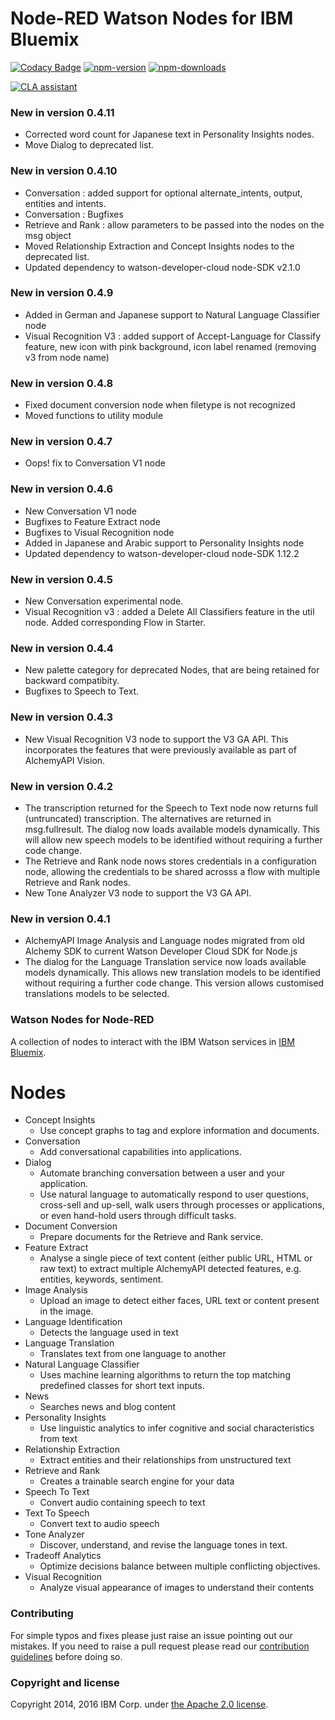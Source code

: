Node-RED Watson Nodes for IBM Bluemix
=====================================

[![Codacy Badge](https://api.codacy.com/project/badge/Grade/4f98536040924add9da4ca1deecb72b4)](https://www.codacy.com/app/BetaWorks-NodeRED-Watson/node-red-node-watson?utm_source=github.com&amp;utm_medium=referral&amp;utm_content=watson-developer-cloud/node-red-node-watson&amp;utm_campaign=Badge_Grade)
[![npm-version](https://img.shields.io/npm/v/node-red-node-watson.svg)](https://www.npmjs.com/package/node-red-node-watson)
[![npm-downloads](https://img.shields.io/npm/dm/node-red-node-watson.svg)](https://www.npmjs.com/package/node-red-node-watson)

<a href="https://cla-assistant.io/watson-developer-cloud/node-red-node-watson"><img src="https://cla-assistant.io/readme/badge/watson-developer-cloud/node-red-node-watson" alt="CLA assistant" /></a>

### New in version 0.4.11
- Corrected word count for Japanese text in Personality Insights nodes.
- Move Dialog to deprecated list.

### New in version 0.4.10
- Conversation : added support for optional alternate_intents, output, entities and intents.
- Conversation : Bugfixes
- Retrieve and Rank : allow parameters to be passed into the nodes on the msg object
- Moved Relationship Extraction and Concept Insights nodes to the deprecated list.
- Updated dependency to watson-developer-cloud node-SDK v2.1.0

### New in version 0.4.9
- Added in German and Japanese support to Natural Language Classifier node
- Visual Recognition V3 : added support of Accept-Language for Classify feature, new icon with pink background, icon label renamed (removing v3 from node name)

### New in version 0.4.8
- Fixed document conversion node when filetype is not recognized
- Moved functions to utility module

### New in version 0.4.7
- Oops! fix to Conversation V1 node

### New in version 0.4.6
- New Conversation V1 node
- Bugfixes to Feature Extract node
- Bugfixes to Visual Recognition node
- Added in Japanese and Arabic support to Personality Insights node
- Updated dependency to watson-developer-cloud node-SDK 1.12.2

### New in version 0.4.5
- New Conversation experimental node.
- Visual Recognition v3 : added a Delete All Classifiers feature in the util node. Added corresponding Flow in Starter.

### New in version 0.4.4
- New palette category for deprecated Nodes, that are being retained for backward compatibity.
- Bugfixes to Speech to Text.

### New in version 0.4.3
- New Visual Recognition V3 node to support the V3 GA API. This incorporates the features that were previously
available as part of AlchemyAPI Vision.

### New in version 0.4.2
- The transcription returned for the Speech to Text node now returns full (untruncated) transcription. The
alternatives are returned in msg.fullresult. The dialog now loads available models dynamically. This will
allow new speech models to be identified without requiring a further code change.
- The Retrieve and Rank node nows stores credentials in a configuration node, allowing the credentials to be
shared acrosss a flow with multiple Retrieve and Rank nodes.
- New Tone Analyzer V3 node to support the V3 GA API.

### New in version 0.4.1
- AlchemyAPI Image Analysis and Language nodes migrated from old Alchemy SDK to current
Watson Developer Cloud SDK for Node.js
- The dialog for the Language Translation service now loads available models dynamically. This allows
new translation models to be identified without requiring a further code change. This version
allows customised translations models to be selected.

### Watson Nodes for Node-RED
A collection of nodes to interact with the IBM Watson services in [IBM Bluemix](http://bluemix.net).

# Nodes

- Concept Insights
    - Use concept graphs to tag and explore information and documents.
- Conversation
    - Add conversational capabilities into applications.
- Dialog
    - Automate branching conversation between a user and your application.
    - Use natural language to automatically respond to user questions, cross-sell and up-sell, walk users through processes or applications, or even hand-hold users through difficult tasks.
- Document Conversion
    - Prepare documents for the Retrieve and Rank service.
- Feature Extract
    - Analyse a single piece of text content (either public URL, HTML or raw text)
      to extract multiple AlchemyAPI detected features, e.g. entities, keywords,
      sentiment.           
- Image Analysis
    - Upload an image to detect either faces, URL text or
      content present in the image.
- Language Identification
    - Detects the language used in text
- Language Translation
    - Translates text from one language to another    
- Natural Language Classifier
    - Uses machine learning algorithms to return the top matching predefined classes for short text inputs.
- News
    - Searches news and blog content    
- Personality Insights
    - Use linguistic analytics to infer cognitive and social characteristics from text
- Relationship Extraction
    - Extract entities and their relationships from unstructured text
- Retrieve and Rank
    - Creates a trainable search engine for your data    
- Speech To Text
    - Convert audio containing speech to text
- Text To Speech
    - Convert text to audio speech
- Tone Analyzer
    - Discover, understand, and revise the language tones in text.
- Tradeoff Analytics
    - Optimize decisions balance between multiple conflicting objectives.
- Visual Recognition
    - Analyze visual appearance of images to understand their contents


### Contributing

For simple typos and fixes please just raise an issue pointing out our mistakes.
If you need to raise a pull request please read our [contribution guidelines](https://github.com/watson-developer-cloud/node-red-node-watson/blob/master/CONTRIBUTING.md)
before doing so.

### Copyright and license

Copyright 2014, 2016 IBM Corp. under [the Apache 2.0 license](LICENSE).
